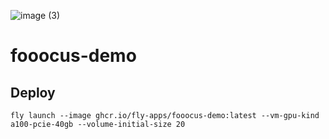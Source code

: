 ![image (3)](https://github.com/fly-apps/fooocus-demo/assets/3727384/4040166e-2c8b-41ab-a631-6ee0c0fe0c27)

# fooocus-demo

## Deploy

```
fly launch --image ghcr.io/fly-apps/fooocus-demo:latest --vm-gpu-kind a100-pcie-40gb --volume-initial-size 20
```
